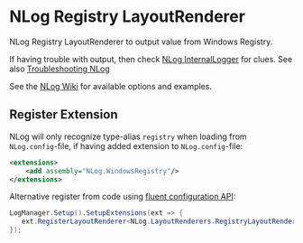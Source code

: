 # NLog Registry LayoutRenderer

NLog Registry LayoutRenderer to output value from Windows Registry.

If having trouble with output, then check [NLog InternalLogger](https://github.com/NLog/NLog/wiki/Internal-Logging) for clues. See also [Troubleshooting NLog](https://github.com/NLog/NLog/wiki/Logging-Troubleshooting)

See the [NLog Wiki](https://github.com/NLog/NLog/wiki/Registry-Layout-Renderer) for available options and examples.

## Register Extension

NLog will only recognize type-alias `registry` when loading from `NLog.config`-file, if having added extension to `NLog.config`-file:

```xml
<extensions>
    <add assembly="NLog.WindowsRegistry"/>
</extensions>
```

Alternative register from code using [fluent configuration API](https://github.com/NLog/NLog/wiki/Fluent-Configuration-API):

```csharp
LogManager.Setup().SetupExtensions(ext => {
   ext.RegisterLayoutRenderer<NLog.LayoutRenderers.RegistryLayoutRenderer>();
});
```

